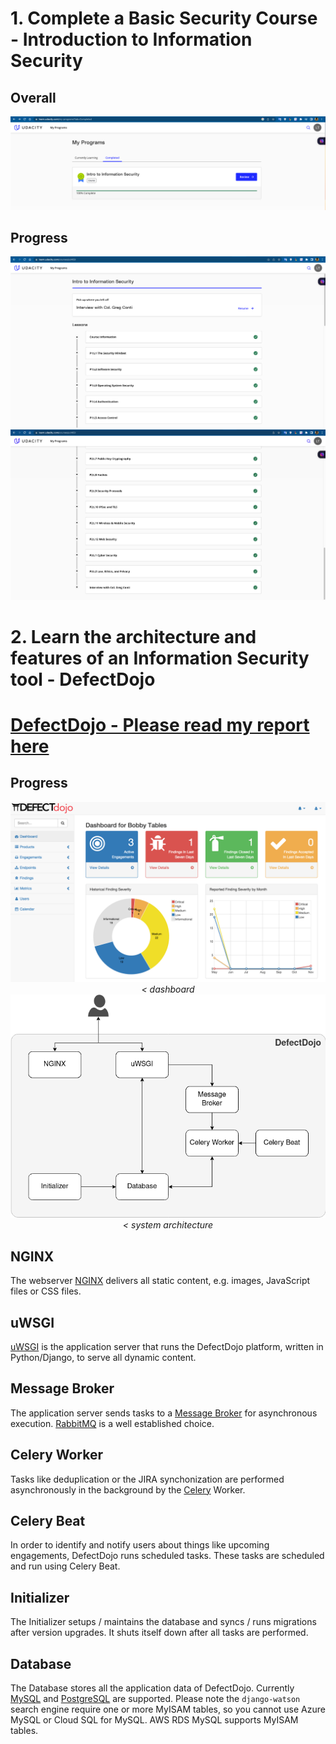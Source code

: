 # 1. Complete a Basic Security Course - Introduction to Information Security
## Overall
![](images/Udacity_overall.png)

## Progress
![pr1](images/udacity_progress_1.png)
![pr2](images/udacity_progress_2.png)



# 2. Learn the architecture and features of an Information Security tool - DefectDojo


# [DefectDojo - Please read my report here](https://github.com/letrongminh/Viettel-Digital-Talent-2023/blob/sec-hw/4.%20Security/Le-Trong-Minh/Le_Trong_Minh_DefectDojo_.pdf)


## Progress

<div align="center">
  <img width="1000" src="images/dashboard-dj.png" alt="dashboard">
</div>

<div align="center">
  <i><
         dashboard
        </i>
</div>


<div align="center">
  <img width="1000" src="images/dj.png" alt="system architecture ">
</div>

<div align="center">
  <i><
         system architecture
        </i>
</div>


## NGINX

The webserver [NGINX](https://nginx.org/en/) delivers all static content, e.g.
images, JavaScript files or CSS files.

## uWSGI

[uWSGI](https://uwsgi-docs.readthedocs.io/en/latest/) is the application server
that runs the DefectDojo platform, written in Python/Django, to serve all
dynamic content.

## Message Broker

The application server sends tasks to a [Message Broker](https://docs.celeryproject.org/en/stable/getting-started/brokers/index.html)
for asynchronous execution. [RabbitMQ](https://www.rabbitmq.com/) is a well established choice.

## Celery Worker

Tasks like deduplication or the JIRA synchonization are performed asynchronously
in the background by the [Celery](https://docs.celeryproject.org/en/stable/)
Worker.

## Celery Beat

In order to identify and notify users about things like upcoming engagements,
DefectDojo runs scheduled tasks. These tasks are scheduled and run using Celery
Beat.

## Initializer

The Initializer setups / maintains the
database and syncs / runs migrations after version upgrades. It shuts
itself down after all tasks are performed.

## Database

The Database stores all the application data of DefectDojo. Currently [MySQL](https://dev.mysql.com/)
and [PostgreSQL](https://www.postgresql.org/) are supported. Please note the `django-watson` search engine require one or more MyISAM tables, so you cannot use Azure MySQL or Cloud SQL for MySQL. AWS RDS MySQL supports MyISAM tables.

